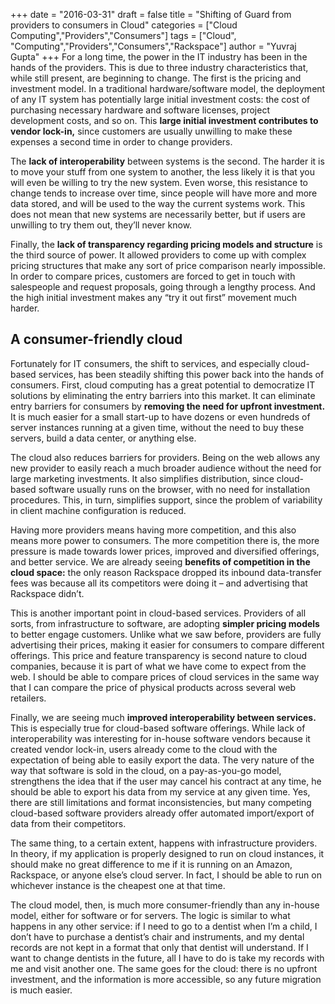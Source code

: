 +++
date = "2016-03-31"
draft = false
title = "Shifting of Guard from providers to consumers in Cloud"
categories = ["Cloud Computing","Providers","Consumers"]
tags = ["Cloud", "Computing","Providers","Consumers","Rackspace"]
author = "Yuvraj Gupta"
+++
For a long time, the power in the IT industry has been in the hands of the providers. This is due to three industry characteristics that, while still present, are beginning to change. The first is the pricing and investment model. In a traditional hardware/software model, the deployment of any IT system has potentially large initial investment costs: the cost of purchasing necessary hardware and software licenses, project development costs, and so on. This **large initial investment contributes to vendor lock-in,** since customers are usually unwilling to make these expenses a second time in order to change providers.

The **lack of interoperability** between systems is the second. The harder it is to move your stuff from one system to another, the less likely it is that you will even be willing to try the new system. Even worse, this resistance to change tends to increase over time, since people will have more and more data stored, and will be used to the way the current systems work. This does not mean that new systems are necessarily better, but if users are unwilling to try them out, they’ll never know.

Finally, the **lack of transparency regarding pricing models and structure** is the third source of power. It allowed providers to come up with complex pricing structures that make any sort of price comparison nearly impossible. In order to compare prices, customers are forced to get in touch with salespeople and request proposals, going through a lengthy process. And the high initial investment makes any “try it out first” movement much harder.

## A consumer-friendly cloud

Fortunately for IT consumers, the shift to services, and especially cloud-based services, has been steadily shifting this power back into the hands of consumers. First, cloud computing has a great potential to democratize IT solutions by eliminating the entry barriers into this market. It can eliminate entry barriers for consumers by **removing the need for upfront investment.** It is much easier for a small start-up to have dozens or even hundreds of server instances running at a given time, without the need to buy these servers, build a data center, or anything else.

The cloud also reduces barriers for providers. Being on the web allows any new provider to easily reach a much broader audience without the need for large marketing investments. It also simplifies distribution, since cloud-based software usually runs on the browser, with no need for installation procedures. This, in turn, simplifies support, since the problem of variability in client machine configuration is reduced.

Having more providers means having more competition, and this also means more power to consumers. The more competition there is, the more pressure is made towards lower prices, improved and diversified offerings, and better service. We are already seeing **benefits of competition in the cloud space:** the only reason Rackspace dropped its inbound data-transfer fees was because all its competitors were doing it – and advertising that Rackspace didn’t.

This is another important point in cloud-based services. Providers of all sorts, from infrastructure to software, are adopting **simpler pricing models** to better engage customers. Unlike what we saw before, providers are fully advertising their prices, making it easier for consumers to compare different offerings. This price and feature transparency is second nature to cloud companies, because it is part of what we have come to expect from the web. I should be able to compare prices of cloud services in the same way that I can compare the price of physical products across several web retailers.

Finally, we are seeing much **improved interoperability between services.** This is especially true for cloud-based software offerings. While lack of interoperability was interesting for in-house software vendors because it created vendor lock-in, users already come to the cloud with the expectation of being able to easily export the data. The very nature of the way that software is sold in the cloud, on a pay-as-you-go model, strengthens the idea that if the user may cancel his contract at any time, he should be able to export his data from my service at any given time. Yes, there are still limitations and format inconsistencies, but many competing cloud-based software providers already offer automated import/export of data from their competitors.

The same thing, to a certain extent, happens with infrastructure providers. In theory, if my application is properly designed to run on cloud instances, it should make no great difference to me if it is running on an Amazon, Rackspace, or anyone else’s cloud server. In fact, I should be able to run on whichever instance is the cheapest one at that time.

The cloud model, then, is much more consumer-friendly than any in-house model, either for software or for servers. The logic is similar to what happens in any other service: if I need to go to a dentist when I’m a child, I don’t have to purchase a dentist’s chair and instruments, and my dental records are not kept in a format that only that dentist will understand. If I want to change dentists in the future, all I have to do is take my records with me and visit another one. The same goes for the cloud: there is no upfront investment, and the information is more accessible, so any future migration is much easier.
